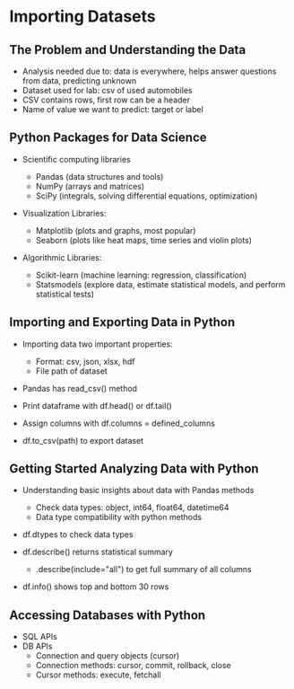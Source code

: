# Importing Datasets
## The Problem and Understanding the Data
- Analysis needed due to: data is everywhere, helps answer questions from data, predicting unknown
- Dataset used for lab: csv of used automobiles
- CSV contains rows, first row can be a header
- Name of value we want to predict: target or label

## Python Packages for Data Science
- Scientific computing libraries
    - Pandas (data structures and tools)
    - NumPy (arrays and matrices)
    - SciPy (integrals, solving differential equations, optimization)
    
- Visualization Libraries:
    - Matplotlib (plots and graphs, most popular)
    - Seaborn (plots like heat maps, time series and violin plots)
    
- Algorithmic Libraries:
    - Scikit-learn (machine learning: regression, classification)
    - Statsmodels (explore data, estimate statistical models, and perform statistical tests)
    
## Importing and Exporting Data in Python
- Importing data two important properties:
    - Format: csv, json, xlsx, hdf
    - File path of dataset
    
- Pandas has read_csv() method
- Print dataframe with df.head() or df.tail()
- Assign columns with df.columns = defined_columns
- df.to_csv(path) to export dataset

## Getting Started Analyzing Data with Python
- Understanding basic insights about data with Pandas methods
    - Check data types: object, int64, float64, datetime64
    - Data type compatibility with python methods
    
- df.dtypes to check data types
- df.describe() returns statistical summary
    - .describe(include="all") to get full summary of all columns
    
- df.info() shows top and bottom 30 rows

## Accessing Databases with Python
- SQL APIs
- DB APIs
    - Connection and query objects (cursor)
    - Connection methods: cursor, commit, rollback, close
    - Cursor methods: execute, fetchall